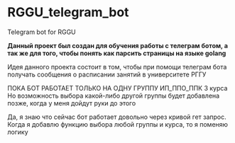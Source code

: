 # RGGU_telegram_bot
Telegram bot for RGGU

**Данный проект был создан для обучения работы с телеграм ботом, а так же для того, чтобы понять как парсить страницы на языке golang**

Идея данного проекта состоит в том, чтобы при помощи телеграм бота получать сообщения о расписании занятий в университете РГГУ



ПОКА БОТ РАБОТАЕТ ТОЛЬКО НА ОДНУ ГРУППУ ИП_ППО_ППК 3 курса
Но возможность выбора какой-либо другой группы будет добавлена позже, когда у меня дойдут руки до этого


Да, я знаю что сейчас бот работает довольно через кривой гет запрос.
Когда я добавлю функцию выбора любой группы и курса, то я поменяю логику 
